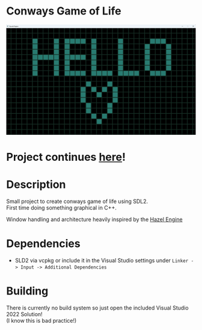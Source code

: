 # Conways Game of Life
 ![Image of a Grid saying Hello with a Hearth](./Preview.png)

# Project continues [here](https://github.com/JustusWalter-Helk/AutomataExplorer)! <br>
 
# Description
Small project to create conways game of life using SDL2.
<br>
First time doing something graphical in C++.
<br>

Window handling and architecture heavily inspired by the [Hazel Engine](https://github.com/TheCherno/Hazel) 

# Dependencies

- SLD2 via vcpkg or include it in the Visual Studio settings under
```Linker -> Input -> Additional Dependencies```

# Building
There is currently no build system so just open the included Visual Studio 2022 Solution!
<br>
(I know this is bad practice!)
